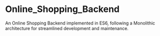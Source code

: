 # Online_Shopping_Backend
 An Online Shopping Backend implemented in ES6, following a Monolithic architecture for streamlined development and maintenance.
